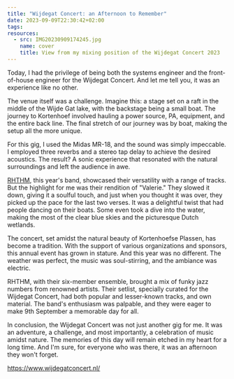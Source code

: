 ```yaml
---
title: "Wijdegat Concert: an Afternoon to Remember"
date: 2023-09-09T22:30:42+02:00
tags:
resources:
  - src: IMG20230909174245.jpg
    name: cover
    title: View from my mixing position of the Wijdegat Concert 2023
---
```

Today, I had the privilege of being both the systems engineer and the front-of-house engineer for the Wijdegat Concert. And let me tell you, it was an experience like no other.
<!--more-->
The venue itself was a challenge. Imagine this: a stage set on a raft in the middle of the Wijde Gat lake, with the backstage being a small boat. The journey to Kortenhoef involved hauling a power source, PA, equipment, and the entire back line. The final stretch of our journey was by boat, making the setup all the more unique.

For this gig, I used the Midas MR-18, and the sound was simply impeccable. I employed three reverbs and a stereo tap delay to achieve the desired acoustics. The result? A sonic experience that resonated with the natural surroundings and left the audience in awe.

[RHTHM](https://rhthmband.nl/), this year's band, showcased their versatility with a range of tracks. But the highlight for me was their rendition of "Valerie." They slowed it down, giving it a soulful touch, and just when you thought it was over, they picked up the pace for the last two verses. It was a delightful twist that had people dancing on their boats. Some even took a dive into the water, making the most of the clear blue skies and the picturesque Dutch wetlands.

The concert, set amidst the natural beauty of Kortenhoefse Plassen, has become a tradition. With the support of various organizations and sponsors, this annual event has grown in stature. And this year was no different. The weather was perfect, the music was soul-stirring, and the ambiance was electric.

RHTHM, with their six-member ensemble, brought a mix of funky jazz numbers from renowned artists. Their setlist, specially curated for the Wijdegat Concert, had both popular and lesser-known tracks, and own material. The band's enthusiasm was palpable, and they were eager to make 9th September a memorable day for all.

In conclusion, the Wijdegat Concert was not just another gig for me. It was an adventure, a challenge, and most importantly, a celebration of music amidst nature. The memories of this day will remain etched in my heart for a long time. And I'm sure, for everyone who was there, it was an afternoon they won't forget.

<https://www.wijdegatconcert.nl/>
